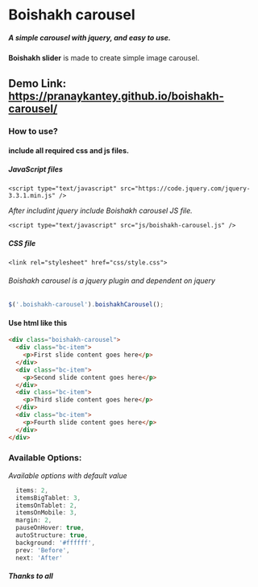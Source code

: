 # Boishakh carousel
##### A simple carousel with jquery, and easy to use.
**Boishakh slider** is made to create simple image carousel.
## Demo Link: https://pranaykantey.github.io/boishakh-carousel/
### How to use?
#### include all required css and js files.
##### *JavaScript files*
```
<script type="text/javascript" src="https://code.jquery.com/jquery-3.3.1.min.js" />
```
_After includint jquery include Boishakh carousel JS file._
```
<script type="text/javascript" src="js/boishakh-carousel.js" />
```
##### *CSS file*
```
<link rel="stylesheet" href="css/style.css">
```
###### _Boishakh carousel is a jquery plugin and dependent on jquery_

```javascript
$('.boishakh-carousel').boishakhCarousel();
```
#### Use html like this
```html
<div class="boishakh-carousel">
  <div class="bc-item">
    <p>First slide content goes here</p>
  </div>
  <div class="bc-item">
    <p>Second slide content goes here</p>
  </div>
  <div class="bc-item">
    <p>Third slide content goes here</p>
  </div>
  <div class="bc-item">
    <p>Fourth slide content goes here</p>
  </div>
</div>
````
### Available Options:
_Available options with default value_
```javascript
  items: 2,
  itemsBigTablet: 3,
  itemsOnTablet: 2,
  itemsOnMobile: 3,
  margin: 2,
  pauseOnHover: true,
  autoStructure: true,
  background: '#ffffff',
  prev: 'Before',
  next: 'After'
```
###### **_Thanks to all_**
